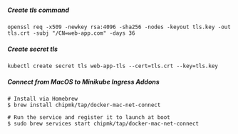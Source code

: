 


##### Create tls command
```
openssl req -x509 -newkey rsa:4096 -sha256 -nodes -keyout tls.key -out tls.crt -subj "/CN=web-app.com" -days 36
```

##### Create secret tls
```
kubectl create secret tls web-app-tls --cert=tls.crt --key=tls.key
```

##### Connect from MacOS to Minikube Ingress Addons

```
# Install via Homebrew
$ brew install chipmk/tap/docker-mac-net-connect

# Run the service and register it to launch at boot
$ sudo brew services start chipmk/tap/docker-mac-net-connect

```